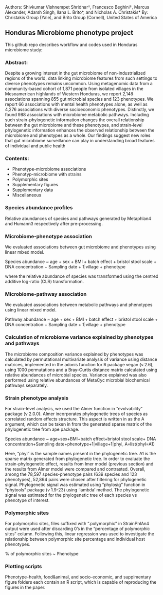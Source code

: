 Authors: Shivkumar Vishnempet Shridhar†, Francesco Beghini†, Marcus Alexander, Adarsh Singh, Ilana L. Brito*, and Nicholas A. Christakis*
By: Christakis Group (Yale), and Brito Group (Cornell), United States of America

## Honduras Microbiome phenotype project

This github repo describes workflow and codes used in Honduras microbiome study:

### Abstract:

Despite a growing interest in the gut microbiome of non-industrialized regions of the world, data linking microbiome features from such settings to diverse phenotypes remains uncommon. Using metagenomic data from a community-based cohort of 1,871 people from isolated villages in the Mesoamerican highlands of Western Honduras, we report 2,148 associations spanning 855 gut microbial species and 123 phenotypes. We report 66 associations with mental health phenotypes alone, as well as 4,276 associations with diverse socioeconomic phenotypes. Distinctly, we found 988 associations with microbiome metabolic pathways.  Including such strain-phylogenetic information changes the overall relationship between the gut microbiome and these phenotypes, and strain-level phylogenetic information enhances the observed relationship between the microbiome and phenotypes as a whole. Our findings suggest new roles that gut microbiome surveillance can play in understanding broad features of individual and public health

### Contents:

- Phenotype-microbiome associations
- Phenotyp-microbiome with strains
- Polymorphic sites
- Supplementary figures
- Supplementary data
- Miscellaneous

### Species abundance profiles

Relative abundances of species and pathways generated by Metaphlan4 and Humann3 respectively after pre-processing.

### Microbiome-phenotype association

We evaluated associations between gut microbiome and phenotypes using linear mixed model.

  Species abundance ~ age + sex + BMI + batch effect + bristol stool scale + DNA concentration + Sampling date + 1|village + phenotype
  
where the relative abundance of species was transformed using the centred additive log-ratio (CLR) transformation.

### Microbiome-pathway association

We evaluated associations between metabolic pathways and phenotypes using linear mixed model.

  Pathway abundance ~ age + sex + BMI + batch effect + bristol stool scale + DNA concentration + Sampling date + 1|village + phenotype

### Calculation of microbiome variance explained by phenotypes and pathways

The microbiome composition variance explained by phenotypes was calculated by permutational multivariate analysis of variance using distance matrices, implemented in the adonis function for R package vegan (v.2.6), using 1000 permutations and a Bray-Curtis distance matrix calculated using relative abundances of microbial species. Variance explained was also performed using relative abundances of MetaCyc microbial biochemical pathways separately.

### Strain phenotype analysis

For strain-level analysis, we used the Almer function in “evolvability” package (v 2.0.0). Almer incorporates phylogenetic trees of species as correlated random effects structure. This aspect is written in as the A argument, which can be taken in from the generated sparse matrix of the phylogenetic tree from ape package.

Species abundance ~ age+sex+BMI+batch effect+bristol stool scale+ DNA concentration+Sampling date+phenotype+1|village+1|phyl, A=list(phyl=A1)

Here, “phyl” is the sample names present in the phylogenetic tree. A1 is the sparse matrix generated from phylogenetic tree. In order to evaluate the strain-phylogenetic effect, results from lmer model (previous section) and the results from Almer model were compared and contrasted. 
Overall, among the 78,597 species-phenotype pairs (639 species and 123 phenotypes), 52,864 pairs were chosen after filtering for phylogenetic signal. Phylogenetic signal was estimated using “phylosig” function in “phytools” package (v 1.9-23) using ‘lambda’ method. The phylogenetic signal was estimated for the phylogenetic tree of each species vs phenotype of interest. 

### Polymorphic sites

For polymorphic sites, files suffixed with “.polymorphic” in StrainPhlAn4 output were used after discarding 0’s in the “percentage of polymorphic sites” column. Following this, linear regression was used to investigate the relationship between polymorphic site percentage and individual host phenotypes.

% of polymorphic sites ~ Phenotype


### Plotting scripts

Phenotype-health, food&animal, and socio-economic, and supplmentary figure folders each contain an R script, which is capable of reproducing the figures in the paper.


